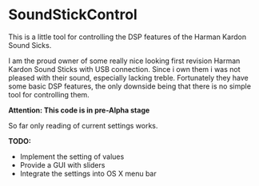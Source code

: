 # SoundStickControl
This is a little tool for controlling the DSP features of the Harman Kardon Sound Sicks.

I am the proud owner of some really nice looking first revision Harman Kardon Sound Sticks with USB connection. Since i own them i was not pleased with their sound, especially lacking treble. Fortunately they have some basic DSP features, the only downside being that there is no simple tool for controlling them.

**Attention: This code is in pre-Alpha stage**

So far only reading of current settings works.

**TODO:**
* Implement the setting of values
* Provide a GUI with sliders
* Integrate the settings into OS X menu bar
